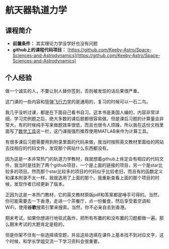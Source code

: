 # 航天器轨道力学
## 课程简介
- **前置条件：** 其实理论力学没学好也没有问题
- **github上的课程代码项目：** [https://github.com/Keeby-Astro/Space-Sciences-and-Astrodynamics](https://github.com/Keeby-Astro/Space-Sciences-and-Astrodynamics)

## 个人经验
做一个诚实的人，不要让别人替你签到，否则被发现的话后果很严重。

这门课的一些内容和[导弹飞行力学](Missile%20Flight%20Dynamics.md)的是通用的，复习的时候可以一石二鸟。

我几乎没听过课，都是在下面自己看书自习。这本书是美国人编的，内容非常详细，学习完例题之后，绝大多数的课后题都很容易做。但是课后习题的计算量会非常大，有的时候纯手写来做题效率很低，而且也很令人烦躁，所以我在这份文档里面写了[数学工具](../Math%20Tools/Tools%20For%20Mathematics.md)这一栏，这门课我强烈推荐使用MATLAB来作为计算工具。

有很多课后习题需要用到附录里面的代码来做，我当时按照英文教材里面给的网站去找相应的代码文件，发现那个网站什么东西都没有。

因为这是一本非常热门的轨道力学教材，我就想着github上肯定会有相应的代码文件，我当时是找到了两个github项目，一个是上面的链接的项目，另一个是star比较多的项目。然而那个star比较多的项目的代码似乎比较老旧，而且有的函数定义和课本附录不太一样，我就选用了上面的那个。我重新查看上面的那个项目的时候，发现作者已经更新了版本。

正因为这是一本热门教材，它的英文教材原版pdf和答案都是唾手可得的。当然，你可能需要去一下香港，走进一个茶餐厅，点一份餐食，然后享受着空调和WiFi，使用**谷歌**搜索引擎来搜索。当然，你不必亲自去到香港。

期末考试，如果你想进行地毯式轰炸，把所有布置的和没布置的习题都做一遍，那么期末考试的大题肯定是稳的。

但是你架不住有一些选择填空题，并且这些选填在课件上基本找不到对应文字，这个时候，和学长学姐交流一下学习资料会很重要。